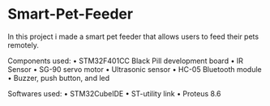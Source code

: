 # Smart-Pet-Feeder
In this project i made a smart pet feeder that allows users to feed their pets remotely. 

Components used:
•	STM32F401CC Black Pill development board
•	IR Sensor
•	SG-90 servo motor
•	Ultrasonic sensor
•	HC-05 Bluetooth module
•	Buzzer, push button, and led

Softwares used:
•	STM32CubeIDE
•	ST-utility link
•	Proteus 8.6
